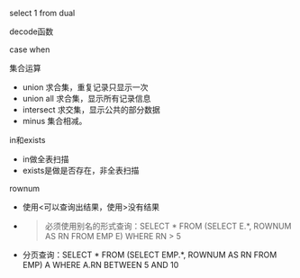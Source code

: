 select 1 from dual

decode函数

case when

集合运算
- union 求合集，重复记录只显示一次
- union all 求合集，显示所有记录信息
- intersect 求交集，显示公共的部分数据
- minus 集合相减。


in和exists
- in做全表扫描
- exists是做是否存在，非全表扫描

rownum
- 使用<可以查询出结果，使用>没有结果
- >必须使用别名的形式查询：SELECT * FROM (SELECT E.*, ROWNUM AS RN FROM EMP E) WHERE RN > 5
- 分页查询：SELECT * FROM (SELECT EMP.*, ROWNUM AS RN FROM EMP) A WHERE A.RN BETWEEN 5 AND 10

